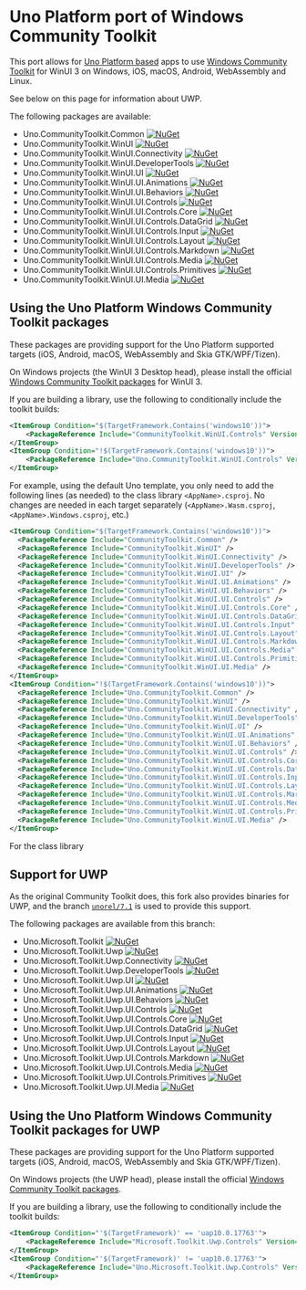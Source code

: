 # Uno Platform port of Windows Community Toolkit

This port allows for [Uno Platform based](https://github.com/unoplatform/uno) apps to use [Windows Community Toolkit](https://github.com/Microsoft/WindowsCommunityToolkit) for WinUI 3
on Windows, iOS, macOS, Android, WebAssembly and Linux.

See below on this page for information about UWP.

The following packages are available:
- Uno.CommunityToolkit.Common [![NuGet](https://img.shields.io/nuget/v/CommunityToolkit.Common.svg)](https://www.nuget.org/packages/CommunityToolkit.Common)
- Uno.CommunityToolkit.WinUI [![NuGet](https://img.shields.io/nuget/v/Uno.CommunityToolkit.WinUI.svg)](https://www.nuget.org/packages/Uno.CommunityToolkit.WinUI)
- Uno.CommunityToolkit.WinUI.Connectivity [![NuGet](https://img.shields.io/nuget/v/Uno.CommunityToolkit.WinUI.Connectivity.svg)](https://www.nuget.org/packages/Uno.CommunityToolkit.WinUI.Connectivity)
- Uno.CommunityToolkit.WinUI.DeveloperTools [![NuGet](https://img.shields.io/nuget/v/Uno.CommunityToolkit.WinUI.DeveloperTools.svg)](https://www.nuget.org/packages/Uno.CommunityToolkit.WinUI.DeveloperTools)
- Uno.CommunityToolkit.WinUI.UI [![NuGet](https://img.shields.io/nuget/v/Uno.CommunityToolkit.WinUI.UI.svg)](https://www.nuget.org/packages/Uno.CommunityToolkit.WinUI.UI)
- Uno.CommunityToolkit.WinUI.UI.Animations [![NuGet](https://img.shields.io/nuget/v/Uno.CommunityToolkit.WinUI.UI.Animations.svg)](https://www.nuget.org/packages/Uno.CommunityToolkit.WinUI.UI.Animations)
- Uno.CommunityToolkit.WinUI.UI.Behaviors [![NuGet](https://img.shields.io/nuget/v/Uno.CommunityToolkit.WinUI.UI.Behaviors.svg)](https://www.nuget.org/packages/Uno.CommunityToolkit.WinUI.UI.Behaviors)
- Uno.CommunityToolkit.WinUI.UI.Controls [![NuGet](https://img.shields.io/nuget/v/Uno.CommunityToolkit.WinUI.UI.Controls.svg)](https://www.nuget.org/packages/Uno.CommunityToolkit.WinUI.UI.Controls)
- Uno.CommunityToolkit.WinUI.UI.Controls.Core [![NuGet](https://img.shields.io/nuget/v/Uno.CommunityToolkit.WinUI.UI.Controls.Core.svg)](https://www.nuget.org/packages/Uno.CommunityToolkit.WinUI.UI.Controls.Core)
- Uno.CommunityToolkit.WinUI.UI.Controls.DataGrid [![NuGet](https://img.shields.io/nuget/v/Uno.CommunityToolkit.WinUI.UI.Controls.DataGrid.svg)](https://www.nuget.org/packages/Uno.CommunityToolkit.WinUI.UI.Controls.DataGrid)
- Uno.CommunityToolkit.WinUI.UI.Controls.Input [![NuGet](https://img.shields.io/nuget/v/Uno.CommunityToolkit.WinUI.UI.Controls.Input.svg)](https://www.nuget.org/packages/Uno.CommunityToolkit.WinUI.UI.Controls.Input)
- Uno.CommunityToolkit.WinUI.UI.Controls.Layout [![NuGet](https://img.shields.io/nuget/v/Uno.CommunityToolkit.WinUI.UI.Controls.Layout.svg)](https://www.nuget.org/packages/Uno.CommunityToolkit.WinUI.UI.Controls.Layout)
- Uno.CommunityToolkit.WinUI.UI.Controls.Markdown [![NuGet](https://img.shields.io/nuget/v/Uno.CommunityToolkit.WinUI.UI.Controls.Markdown.svg)](https://www.nuget.org/packages/Uno.CommunityToolkit.WinUI.UI.Controls.Markdown)
- Uno.CommunityToolkit.WinUI.UI.Controls.Media [![NuGet](https://img.shields.io/nuget/v/Uno.CommunityToolkit.WinUI.UI.Controls.Media.svg)](https://www.nuget.org/packages/Uno.CommunityToolkit.WinUI.UI.Controls.Media)
- Uno.CommunityToolkit.WinUI.UI.Controls.Primitives [![NuGet](https://img.shields.io/nuget/v/Uno.CommunityToolkit.WinUI.UI.Controls.Primitives.svg)](https://www.nuget.org/packages/Uno.CommunityToolkit.WinUI.UI.Controls.Primitives)
- Uno.CommunityToolkit.WinUI.UI.Media [![NuGet](https://img.shields.io/nuget/v/Uno.CommunityToolkit.WinUI.UI.Media.svg)](https://www.nuget.org/packages/Uno.CommunityToolkit.WinUI.UI.Media)

## Using the Uno Platform Windows Community Toolkit packages

These packages are providing support for the Uno Platform supported targets (iOS, Android, macOS, WebAssembly and Skia GTK/WPF/Tizen). 

On Windows projects (the WinUI 3 Desktop head), please install the official [Windows Community Toolkit packages](https://github.com/Microsoft/WindowsCommunityToolkit) for WinUI 3.

If you are building a library, use the following to conditionally include the toolkit builds:

```xml
<ItemGroup Condition="$(TargetFramework.Contains('windows10'))">
	<PackageReference Include="CommunityToolkit.WinUI.Controls" Version="7.1.2" />
</ItemGroup>
<ItemGroup Condition="!$(TargetFramework.Contains('windows10'))">
	<PackageReference Include="Uno.CommunityToolkit.WinUI.Controls" Version="7.1.200" />
</ItemGroup>
```

For example, using the default Uno template, you only need to add the following lines (as needed) to the class library `<AppName>.csproj`. No changes are needed in each target separately (`<AppName>.Wasm.csproj`, `<AppName>.Windows.csproj`, etc.)
```xml
<ItemGroup Condition="$(TargetFramework.Contains('windows10'))">
  <PackageReference Include="CommunityToolkit.Common" />
  <PackageReference Include="CommunityToolkit.WinUI" />
  <PackageReference Include="CommunityToolkit.WinUI.Connectivity" />
  <PackageReference Include="CommunityToolkit.WinUI.DeveloperTools" />
  <PackageReference Include="CommunityToolkit.WinUI.UI" />
  <PackageReference Include="CommunityToolkit.WinUI.UI.Animations" />
  <PackageReference Include="CommunityToolkit.WinUI.UI.Behaviors" />
  <PackageReference Include="CommunityToolkit.WinUI.UI.Controls" />
  <PackageReference Include="CommunityToolkit.WinUI.UI.Controls.Core" />
  <PackageReference Include="CommunityToolkit.WinUI.UI.Controls.DataGrid" />
  <PackageReference Include="CommunityToolkit.WinUI.UI.Controls.Input" />
  <PackageReference Include="CommunityToolkit.WinUI.UI.Controls.Layout" />
  <PackageReference Include="CommunityToolkit.WinUI.UI.Controls.Markdown" />
  <PackageReference Include="CommunityToolkit.WinUI.UI.Controls.Media" />
  <PackageReference Include="CommunityToolkit.WinUI.UI.Controls.Primitives" />
  <PackageReference Include="CommunityToolkit.WinUI.UI.Media" />
</ItemGroup>
<ItemGroup Condition="!$(TargetFramework.Contains('windows10'))">
  <PackageReference Include="Uno.CommunityToolkit.Common" />
  <PackageReference Include="Uno.CommunityToolkit.WinUI" />
  <PackageReference Include="Uno.CommunityToolkit.WinUI.Connectivity" />
  <PackageReference Include="Uno.CommunityToolkit.WinUI.DeveloperTools" />
  <PackageReference Include="Uno.CommunityToolkit.WinUI.UI" />
  <PackageReference Include="Uno.CommunityToolkit.WinUI.UI.Animations" />
  <PackageReference Include="Uno.CommunityToolkit.WinUI.UI.Behaviors" />
  <PackageReference Include="Uno.CommunityToolkit.WinUI.UI.Controls" />
  <PackageReference Include="Uno.CommunityToolkit.WinUI.UI.Controls.Core" />
  <PackageReference Include="Uno.CommunityToolkit.WinUI.UI.Controls.DataGrid" />
  <PackageReference Include="Uno.CommunityToolkit.WinUI.UI.Controls.Input" />
  <PackageReference Include="Uno.CommunityToolkit.WinUI.UI.Controls.Layout" />
  <PackageReference Include="Uno.CommunityToolkit.WinUI.UI.Controls.Markdown" />
  <PackageReference Include="Uno.CommunityToolkit.WinUI.UI.Controls.Media" />
  <PackageReference Include="Uno.CommunityToolkit.WinUI.UI.Controls.Primitives" />
  <PackageReference Include="Uno.CommunityToolkit.WinUI.UI.Media" />
</ItemGroup>
```

For the class library 

## Support for UWP

As the original Community Toolkit does, this fork also provides binaries for UWP, and the branch [`unorel/7.1`](https://github.com/unoplatform/Uno.WindowsCommunityToolkit/tree/unorel/7.1) is used to provide this support.

The following packages are available from this branch:
- Uno.Microsoft.Toolkit [![NuGet](https://img.shields.io/nuget/v/Uno.Microsoft.Toolkit.svg)](https://www.nuget.org/packages/Uno.Microsoft.Toolkit)
- Uno.Microsoft.Toolkit.Uwp [![NuGet](https://img.shields.io/nuget/v/Uno.Microsoft.Toolkit.Uwp.svg)](https://www.nuget.org/packages/Uno.Microsoft.Toolkit.Uwp)
- Uno.Microsoft.Toolkit.Uwp.Connectivity [![NuGet](https://img.shields.io/nuget/v/Uno.Microsoft.Toolkit.Uwp.Connectivity.svg)](https://www.nuget.org/packages/Uno.Microsoft.Toolkit.Uwp.Connectivity)
- Uno.Microsoft.Toolkit.Uwp.DeveloperTools [![NuGet](https://img.shields.io/nuget/v/Uno.Microsoft.Toolkit.Uwp.DeveloperTools.svg)](https://www.nuget.org/packages/Uno.Microsoft.Toolkit.Uwp.DeveloperTools)
- Uno.Microsoft.Toolkit.Uwp.UI [![NuGet](https://img.shields.io/nuget/v/Uno.Microsoft.Toolkit.Uwp.UI.svg)](https://www.nuget.org/packages/Uno.Microsoft.Toolkit.Uwp.UI)
- Uno.Microsoft.Toolkit.Uwp.UI.Animations [![NuGet](https://img.shields.io/nuget/v/Uno.Microsoft.Toolkit.Uwp.UI.Animations.svg)](https://www.nuget.org/packages/Uno.Microsoft.Toolkit.Uwp.UI.Animations)
- Uno.Microsoft.Toolkit.Uwp.UI.Behaviors [![NuGet](https://img.shields.io/nuget/v/Uno.Microsoft.Toolkit.Uwp.UI.Behaviors.svg)](https://www.nuget.org/packages/Uno.Microsoft.Toolkit.Uwp.UI.Behaviors)
- Uno.Microsoft.Toolkit.Uwp.UI.Controls [![NuGet](https://img.shields.io/nuget/v/Uno.Microsoft.Toolkit.Uwp.UI.Controls.svg)](https://www.nuget.org/packages/Uno.Microsoft.Toolkit.Uwp.UI.Controls)
- Uno.Microsoft.Toolkit.Uwp.UI.Controls.Core [![NuGet](https://img.shields.io/nuget/v/Uno.Microsoft.Toolkit.Uwp.UI.Controls.Core.svg)](https://www.nuget.org/packages/Uno.Microsoft.Toolkit.Uwp.UI.Controls.Core)
- Uno.Microsoft.Toolkit.Uwp.UI.Controls.DataGrid [![NuGet](https://img.shields.io/nuget/v/Uno.Microsoft.Toolkit.Uwp.UI.Controls.DataGrid.svg)](https://www.nuget.org/packages/Uno.Microsoft.Toolkit.Uwp.UI.Controls.DataGrid)
- Uno.Microsoft.Toolkit.Uwp.UI.Controls.Input [![NuGet](https://img.shields.io/nuget/v/Uno.Microsoft.Toolkit.Uwp.UI.Controls.Input.svg)](https://www.nuget.org/packages/Uno.Microsoft.Toolkit.Uwp.UI.Controls.Input)
- Uno.Microsoft.Toolkit.Uwp.UI.Controls.Layout [![NuGet](https://img.shields.io/nuget/v/Uno.Microsoft.Toolkit.Uwp.UI.Controls.Layout.svg)](https://www.nuget.org/packages/Uno.Microsoft.Toolkit.Uwp.UI.Controls.Layout)
- Uno.Microsoft.Toolkit.Uwp.UI.Controls.Markdown [![NuGet](https://img.shields.io/nuget/v/Uno.Microsoft.Toolkit.Uwp.UI.Controls.Markdown.svg)](https://www.nuget.org/packages/Uno.Microsoft.Toolkit.Uwp.UI.Controls.Markdown)
- Uno.Microsoft.Toolkit.Uwp.UI.Controls.Media [![NuGet](https://img.shields.io/nuget/v/Uno.Microsoft.Toolkit.Uwp.UI.Controls.Media.svg)](https://www.nuget.org/packages/Uno.Microsoft.Toolkit.Uwp.UI.Controls.Media)
- Uno.Microsoft.Toolkit.Uwp.UI.Controls.Primitives [![NuGet](https://img.shields.io/nuget/v/Uno.Microsoft.Toolkit.Uwp.UI.Controls.Primitives.svg)](https://www.nuget.org/packages/Uno.Microsoft.Toolkit.Uwp.UI.Controls.Primitives)
- Uno.Microsoft.Toolkit.Uwp.UI.Media [![NuGet](https://img.shields.io/nuget/v/Uno.Microsoft.Toolkit.Uwp.UI.Media.svg)](https://www.nuget.org/packages/Uno.Microsoft.Toolkit.Uwp.UI.Media)

## Using the Uno Platform Windows Community Toolkit packages for UWP

These packages are providing support for the Uno Platform supported targets (iOS, Android, macOS, WebAssembly and Skia GTK/WPF/Tizen). 

On Windows projects (the UWP head), please install the official [Windows Community Toolkit packages](https://github.com/Microsoft/WindowsCommunityToolkit).

If you are building a library, use the following to conditionally include the toolkit builds:

```xml
<ItemGroup Condition="'$(TargetFramework)' == 'uap10.0.17763'">
	<PackageReference Include="Microsoft.Toolkit.Uwp.Controls" Version="7.1.10" />
</ItemGroup>
<ItemGroup Condition="'$(TargetFramework)' != 'uap10.0.17763'">
	<PackageReference Include="Uno.Microsoft.Toolkit.Uwp.Controls" Version="7.1.10" />
</ItemGroup>
```
